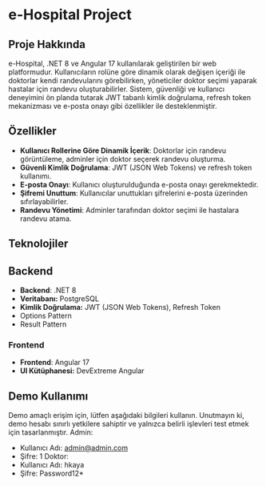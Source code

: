 # e-Hospital Project

## Proje Hakkında

e-Hospital, .NET 8 ve Angular 17 kullanılarak geliştirilen bir web platformudur. Kullanıcıların rolüne göre dinamik olarak değişen içeriği ile doktorlar kendi randevularını görebilirken, yöneticiler doktor seçimi yaparak hastalar için randevu oluşturabilirler. Sistem, güvenliği ve kullanıcı deneyimini ön planda tutarak JWT tabanlı kimlik doğrulama, refresh token mekanizması ve e-posta onayı gibi özellikler ile desteklenmiştir.

## Özellikler

- **Kullanıcı Rollerine Göre Dinamik İçerik**: Doktorlar için randevu görüntüleme, adminler için doktor seçerek randevu oluşturma.
- **Güvenli Kimlik Doğrulama**: JWT (JSON Web Tokens) ve refresh token kullanımı.
- **E-posta Onayı**: Kullanıcı oluşturulduğunda e-posta onayı gerekmektedir.
- **Şifremi Unuttum**: Kullanıcılar unuttukları şifrelerini e-posta üzerinden sıfırlayabilirler.
- **Randevu Yönetimi**: Adminler tarafından doktor seçimi ile hastalara randevu atama.

## Teknolojiler
## Backend
- **Backend**: .NET 8
- **Veritabanı:** PostgreSQL
- **Kimlik Doğrulama:** JWT (JSON Web Tokens), Refresh Token
-  Options Pattern
-  Result Pattern

### Frontend
-  **Frontend**: Angular 17
- **UI Kütüphanesi:** DevExtreme Angular

## Demo Kullanımı

Demo amaçlı erişim için, lütfen aşağıdaki bilgileri kullanın. Unutmayın ki, demo hesabı sınırlı yetkilere sahiptir ve yalnızca belirli işlevleri test etmek için tasarlanmıştır.
Admin:
- Kullanıcı Adı: admin@admin.com
- Şifre: 1
Doktor:
- Kullanıcı Adı: hkaya
- Şifre: Password12*


